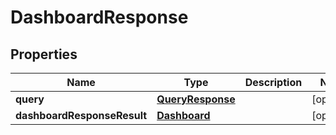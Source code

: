 # DashboardResponse

## Properties
Name | Type | Description | Notes
------------ | ------------- | ------------- | -------------
**query** | [**QueryResponse**](QueryResponse.md) |  |  [optional]
**dashboardResponseResult** | [**Dashboard**](Dashboard.md) |  |  [optional]
